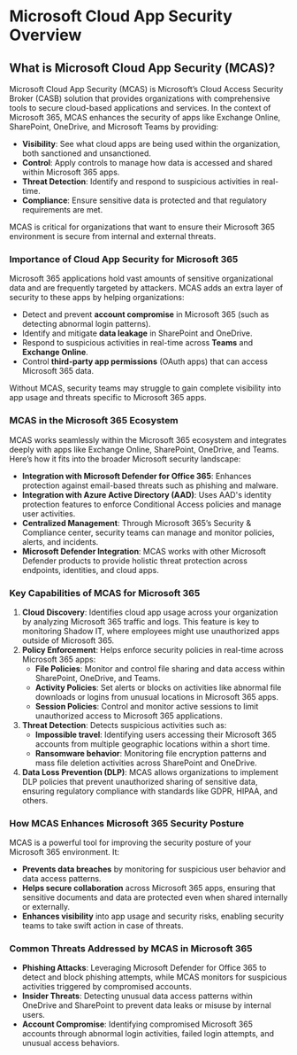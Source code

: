 # Microsoft Cloud App Security Overview

## **What is Microsoft Cloud App Security (MCAS)?**

Microsoft Cloud App Security (MCAS) is Microsoft’s Cloud Access Security Broker (CASB) solution that provides organizations with comprehensive tools to secure cloud-based applications and services. In the context of Microsoft 365, MCAS enhances the security of apps like Exchange Online, SharePoint, OneDrive, and Microsoft Teams by providing:

* **Visibility**: See what cloud apps are being used within the organization, both sanctioned and unsanctioned.
* **Control**: Apply controls to manage how data is accessed and shared within Microsoft 365 apps.
* **Threat Detection**: Identify and respond to suspicious activities in real-time.
* **Compliance**: Ensure sensitive data is protected and that regulatory requirements are met.

MCAS is critical for organizations that want to ensure their Microsoft 365 environment is secure from internal and external threats.

### **Importance of Cloud App Security for Microsoft 365**

Microsoft 365 applications hold vast amounts of sensitive organizational data and are frequently targeted by attackers. MCAS adds an extra layer of security to these apps by helping organizations:

* Detect and prevent **account compromise** in Microsoft 365 (such as detecting abnormal login patterns).
* Identify and mitigate **data leakage** in SharePoint and OneDrive.
* Respond to suspicious activities in real-time across **Teams** and **Exchange Online**.
* Control **third-party app permissions** (OAuth apps) that can access Microsoft 365 data.

Without MCAS, security teams may struggle to gain complete visibility into app usage and threats specific to Microsoft 365 apps.

### **MCAS in the Microsoft 365 Ecosystem**

MCAS works seamlessly within the Microsoft 365 ecosystem and integrates deeply with apps like Exchange Online, SharePoint, OneDrive, and Teams. Here’s how it fits into the broader Microsoft security landscape:

* **Integration with Microsoft Defender for Office 365**: Enhances protection against email-based threats such as phishing and malware.
* **Integration with Azure Active Directory (AAD)**: Uses AAD's identity protection features to enforce Conditional Access policies and manage user activities.
* **Centralized Management**: Through Microsoft 365’s Security & Compliance center, security teams can manage and monitor policies, alerts, and incidents.
* **Microsoft Defender Integration**: MCAS works with other Microsoft Defender products to provide holistic threat protection across endpoints, identities, and cloud apps.

### **Key Capabilities of MCAS for Microsoft 365**

1. **Cloud Discovery**: Identifies cloud app usage across your organization by analyzing Microsoft 365 traffic and logs. This feature is key to monitoring Shadow IT, where employees might use unauthorized apps outside of Microsoft 365.
2. **Policy Enforcement**: Helps enforce security policies in real-time across Microsoft 365 apps:
   * **File Policies**: Monitor and control file sharing and data access within SharePoint, OneDrive, and Teams.
   * **Activity Policies**: Set alerts or blocks on activities like abnormal file downloads or logins from unusual locations in Microsoft 365 apps.
   * **Session Policies**: Control and monitor active sessions to limit unauthorized access to Microsoft 365 applications.
3. **Threat Detection**: Detects suspicious activities such as:
   * **Impossible travel**: Identifying users accessing their Microsoft 365 accounts from multiple geographic locations within a short time.
   * **Ransomware behavior**: Monitoring file encryption patterns and mass file deletion activities across SharePoint and OneDrive.
4. **Data Loss Prevention (DLP)**: MCAS allows organizations to implement DLP policies that prevent unauthorized sharing of sensitive data, ensuring regulatory compliance with standards like GDPR, HIPAA, and others.

### **How MCAS Enhances Microsoft 365 Security Posture**

MCAS is a powerful tool for improving the security posture of your Microsoft 365 environment. It:

* **Prevents data breaches** by monitoring for suspicious user behavior and data access patterns.
* **Helps secure collaboration** across Microsoft 365 apps, ensuring that sensitive documents and data are protected even when shared internally or externally.
* **Enhances visibility** into app usage and security risks, enabling security teams to take swift action in case of threats.

### **Common Threats Addressed by MCAS in Microsoft 365**

* **Phishing Attacks**: Leveraging Microsoft Defender for Office 365 to detect and block phishing attempts, while MCAS monitors for suspicious activities triggered by compromised accounts.
* **Insider Threats**: Detecting unusual data access patterns within OneDrive and SharePoint to prevent data leaks or misuse by internal users.
* **Account Compromise**: Identifying compromised Microsoft 365 accounts through abnormal login activities, failed login attempts, and unusual access behaviors.

